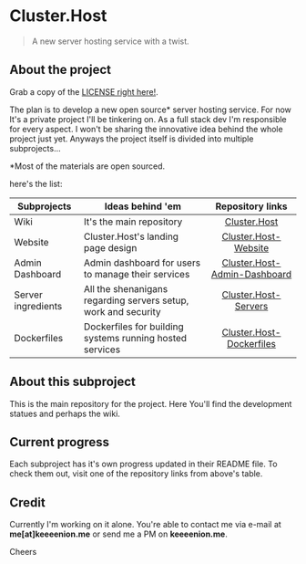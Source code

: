 # Cluster.Host
> A new server hosting service with a twist.

## About the project

Grab a copy of the [LICENSE right here!](LICENSE).

The plan is to develop a new open source* server hosting service. For now It's a private project I'll be tinkering on. As a full stack dev I'm responsible for every aspect. I won't be sharing the innovative idea behind the whole project just yet. Anyways the project itself is divided into multiple subprojects...

*Most of the materials are open sourced.

here's the list:

| Subprojects | Ideas behind 'em | Repository links |
| --- | --- | :---: |
| Wiki | It's the main repository | [Cluster.Host](https://github.com/keeeenion/Cluster.Host) |
| Website | Cluster.Host's landing page design | [Cluster.Host-Website](https://github.com/keeeenion/Cluster.Host-Webpage) |
| Admin Dashboard | Admin dashboard for users to manage their services | [Cluster.Host-Admin-Dashboard](https://github.com/keeeenion/Cluster.Host-Admin-Dashboard) |
| Server ingredients | All the shenanigans regarding servers setup, work and security | [Cluster.Host-Servers](https://github.com/keeeenion/Cluster.Host-Servers) |
| Dockerfiles | Dockerfiles for building systems running hosted services | [Cluster.Host-Dockerfiles](https://github.com/keeeenion/Cluster.Host-Dockerfiles) |

## About this subproject

This is the main repository for the project. Here You'll find the development statues and perhaps the wiki.

## Current progress

Each subproject has it's own progress updated in their README file. To check them out, visit one of the repository links from above's table.

## Credit

Currently I'm working on it alone. You're able to contact me via e-mail at **me[at]keeeenion.me** or send me a PM on **keeeenion.me**.

Cheers
